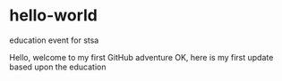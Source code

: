 # hello-world
education event for stsa

Hello, welcome to my first GitHub adventure
OK, here is my first update based upon the education
